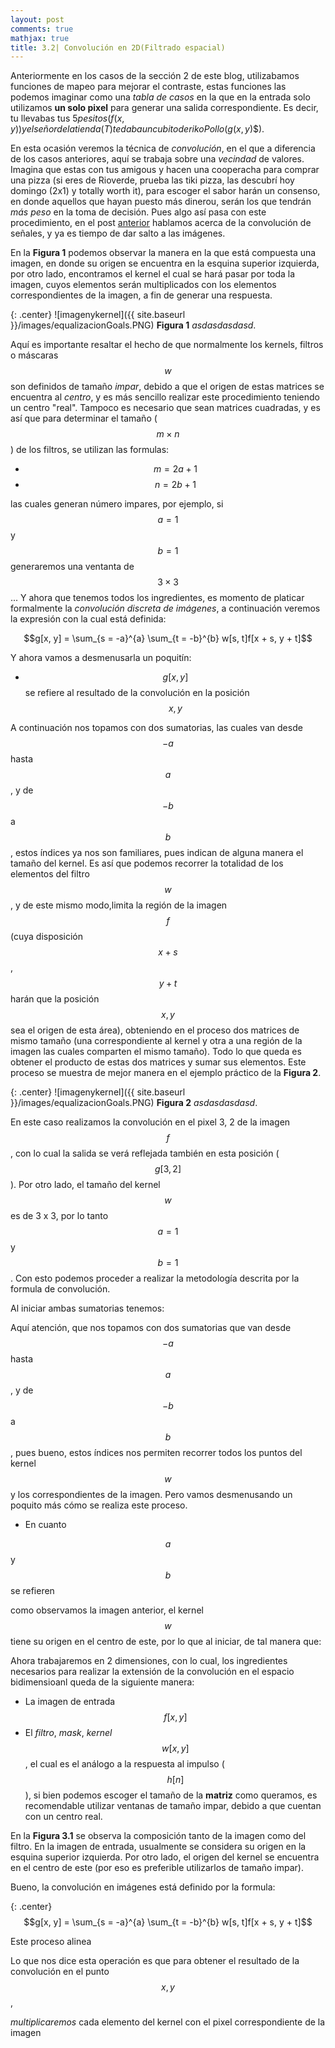 ```yaml
---
layout: post
comments: true
mathjax: true
title: 3.2| Convolución en 2D(Filtrado espacial)
--- 
```

Anteriormente en los casos de la sección 2 de este blog, utilizabamos funciones de mapeo para mejorar el contraste, estas funciones las podemos imaginar como una _tabla de casos_ en la que en la entrada solo utilizamos __un solo pixel__ para generar una salida correspondiente. Es decir, tu llevabas tus $5 pesitos ($$f(x,y)$$) y el señor de la tienda ($$T$$) te daba un cubito de rikoPollo ($$g(x,y)$$).

En esta ocasión veremos la técnica de _convolución_, en el que a diferencia de los casos anteriores, aquí se trabaja sobre una _vecindad_ de valores. Imagina que estas con tus amigous y hacen una cooperacha para comprar una pizza (si eres de Rioverde, prueba las tiki pizza, las descubrí hoy domingo (2x1) y totally worth it), para escoger el sabor harán un consenso, en donde aquellos que hayan puesto más dinerou, serán los que tendrán _más peso_ en la toma de decisión. Pues algo así pasa con este procedimiento, en el post [anterior](https://bryanmed.github.io/Convoluci%C3%B3n/) hablamos acerca de la convolución de señales, y ya es tiempo de dar salto a las imágenes. 

En la __Figura 1__ podemos observar la manera en la que está compuesta una imagen, en donde su origen se encuentra en la esquina superior izquierda, por otro lado, encontramos el kernel el cual se hará pasar por toda la imagen, cuyos elementos serán multiplicados con los elementos correspondientes de la imagen, a fin de generar una respuesta. 

{: .center}
![imagenykernel]({{ site.baseurl }}/images/equalizacionGoals.PNG)
__Figura 1__ _asdasdasdasd_.

Aquí es importante resaltar el hecho de que normalmente los kernels, filtros o máscaras $$w$$ son definidos de tamaño _impar_, debido a que el origen de estas matrices se encuentra al _centro_, y es más sencillo realizar este procedimiento teniendo un centro "real". Tampoco es necesario que sean matrices cuadradas, y es así que para determinar el tamaño ($$m \times n$$) de los filtros, se utilizan las formulas:

* $$m = 2a + 1$$
* $$n = 2b + 1$$

las cuales generan número impares, por ejemplo, si $$a = 1$$ y $$b = 1$$ generaremos una ventanta de $$3 \times 3$$... Y ahora que tenemos todos los ingredientes, es momento de platicar formalmente la _convolución discreta de imágenes_, a continuación veremos la expresión con la cual está definida: 

 $$g[x, y] = \sum_{s = -a}^{a} \sum_{t = -b}^{b} w[s, t]f[x + s, y + t]$$

Y ahora vamos a desmenusarla un poquitín:

* $$g[x, y]$$ se refiere al resultado de la convolución en la posición $$x, y$$

A continuación nos topamos con dos sumatorias, las cuales van desde $$-a$$ hasta $$a$$, y de $$-b$$ a $$b$$, estos índices ya nos son familiares, pues indican de alguna manera el tamaño del kernel. Es así que podemos recorrer la totalidad de los elementos del filtro $$w$$, y de este mismo modo,limita la región de la imagen $$f$$ (cuya disposición $$x + s$$, $$y + t$$ harán que la posición $$x, y$$ sea el origen de esta área), obteniendo en el proceso dos matrices de mismo tamaño (una correspondiente al kernel y otra a una región de la imagen las cuales comparten el mismo tamaño). Todo lo que queda es obtener el producto de estas dos matrices y sumar sus elementos. Este proceso se muestra de mejor manera en el ejemplo práctico de la __Figura 2__.

{: .center}
![imagenykernel]({{ site.baseurl }}/images/equalizacionGoals.PNG)
__Figura 2__ _asdasdasdasd_.


En este caso realizamos la convolución en el pixel 3, 2 de la imagen $$f$$, con lo cual la salida se verá reflejada también en esta posición ($$g[3, 2]$$). Por otro lado, el tamaño del kernel $$w$$ es de 3 x 3, por lo tanto $$a = 1$$ y $$b = 1$$. Con esto podemos proceder a realizar la metodología descrita por la formula de convolución.

Al iniciar ambas sumatorias tenemos:

Aquí atención, que nos topamos con dos sumatorias que van desde $$-a$$ hasta $$a$$, y de $$-b$$ a $$b$$, pues bueno, estos índices nos permiten recorrer todos los puntos del kernel $$w$$ y los correspondientes de la imagen. Pero vamos desmenusando un poquito más cómo se realiza este proceso.

* En cuanto 

$$a$$ y $$b$$ se refieren 

como observamos la imagen anterior, el kernel $$w$$ tiene su origen en el centro de este, por lo que al iniciar, de tal manera que:



Ahora trabajaremos en 2 dimensiones, con lo cual, los ingredientes necesarios para realizar la extensión de la convolución en el espacio bidimensioanl queda de la siguiente manera: 

* La imagen de entrada $$f[x, y]$$
* El _filtro_, _mask_, _kernel_ $$w[x, y]$$, el cual es el análogo a la respuesta al impulso ($$h[n]$$), si bien podemos escoger el tamaño de la __matriz__ como queramos, es recomendable utilizar ventanas de tamaño impar, debido a que cuentan con un centro real.

En la __Figura 3.1__ se observa la composición tanto de la imagen como del filtro. En la imagen de entrada, usualmente se considera su origen en la esquina superior izquierda. Por otro lado, el origen del kernel se encuentra en el centro de este (por eso es preferible utilizarlos de tamaño impar).

Bueno, la convolución en imágenes está definido por la formula:

{: .center}
$$g[x, y] = \sum_{s = -a}^{a} \sum_{t = -b}^{b} w[s, t]f[x + s, y + t]$$

Este proceso alinea 


Lo que nos dice esta operación es que para obtener el resultado de la convolución en el punto $$x, y$$, 

_multiplicaremos_ cada elemento del kernel con el pixel correspondiente de la imagen 
